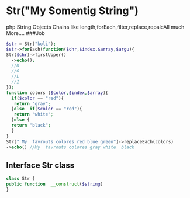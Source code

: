 # Str("My Somentig String")
php String Objects Chains like length,forEach,filter,replace,repalcAll much More....
###Job
```php
$str = Str("koli");
$str->forEach(function($chr,$index,$array,$argu){
Str($chr)->firstUpper()
  ->echo();
  //K
  //O
  //L
  //I
});
function colors ($color,$index,$array){
  if($color == "red"){
   return "gray";
  }else  if($color == "red"){
   return "white";
  }else {
  return "black";
  }
}
Str(" My  favrouts colores red blue green")->replaceEach(colors)
->echo() //My  favrouts colores gray white  black

```

## Interface Str class
```php
class Str {
public function  __construct($string)
}


```
